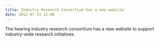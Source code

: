 ```yaml
---
title: Industry Research Consortium has a new website
date: 2012-07-11 12:00
---
```


The hearing industry research consortium has a new website to support industry-wide research initiatives.
